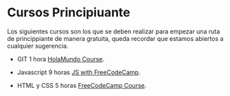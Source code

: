 # Cursos Principiuante
Los siguientes cursos son los que se deben realizar para empezar una ruta de princippiante de manera gratuita, queda recordar que estamos abiertos a cualquier sugerencia.

- GIT 1 hora [HolaMundo Course](https://www.youtube.com/watch?v=VdGzPZ31ts8&t=4s "HolaMundo cursos gratis").

- Javascript 9 horas [JS with FreeCodeCamp](https://www.youtube.com/watch?v=ivdTnPl1ND0 "FreeCodeCamp cursos gratis").

- HTML y CSS 5 horas [FreeCodeCamp Course](https://www.youtube.com/watch?v=XqFR2lqBYPs&t=1s "FreeCodeCamp cursos gratis").
